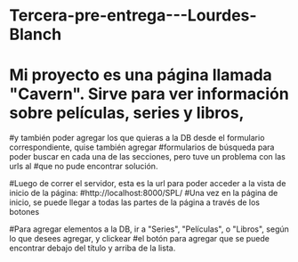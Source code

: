 # Tercera-pre-entrega---Lourdes-Blanch


# Mi proyecto es una página llamada "Cavern". Sirve para ver información sobre películas, series y libros, 
#y también poder agregar los que quieras a la DB desde el formulario correspondiente, quise también agregar 
#formularios de búsqueda para poder buscar en cada una de las secciones, pero tuve un problema con las urls al
#que no pude encontrar solución.
  
#Luego de correr el servidor, esta es la url para poder acceder a la vista de inicio de la página:
#http://localhost:8000/SPL/
#Una vez en la página de inicio, se puede llegar a todas las partes de la página a través de los botones

#Para agregar elementos a la DB, ir a "Series", "Películas", o "Libros", según lo que desees agregar, y clickear
#el botón para agregar que se puede encontrar debajo del título y arriba de la lista.
